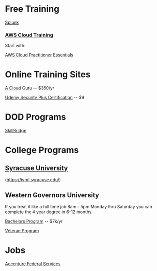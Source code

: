 

# Free Training
[Splunk](https://workplus.splunk.com/veterans)


### [AWS Cloud Training](https://aws.training)

Start with:

  [AWS Cloud Practitioner Essentials](https://tinyurl.com/ybmwex5e)
  
# Online Training Sites
[A Cloud Guru](https://acloudguru.com/) -- $350/yr

[Udemy Security Plus Certification](https://www.udemy.com/courses/search/?src=ukw&q=security+plus) -- $9



# DOD Programs
[SkillBridge](https://doi.gov/veterans/skillbridge)

# College Programs

## [Syracuse University](https://veterans.syr.edu/)
(https://ivmf.syracuse.edu/)

## Western Governors University
If you treat it like a full time job 8am - 5pm Monday thru Saturday you can complete the 4 year degree in 6-12 months.

[Bachelors Program](https://www.wgu.edu/online-it-degrees/information-technology-bachelors-program.html) -- $7k/yr

[Veteran Program](https://www.wgu.edu/student-experience/learning/military-va.html)


# Jobs

[Accenture Federal Services](https://www.accenture.com/us-en/careers/local/military-veterans)
